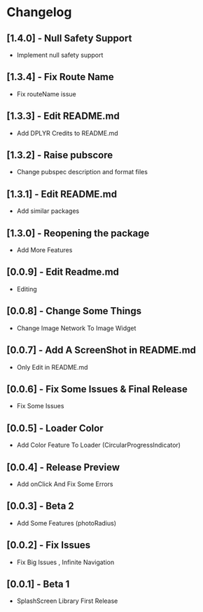 # Changelog

## [1.4.0] - Null Safety Support

* Implement null safety support

## [1.3.4] - Fix Route Name

* Fix routeName issue

## [1.3.3] - Edit README.md

* Add DPLYR Credits to README.md

## [1.3.2] - Raise pubscore

* Change pubspec description and format files

## [1.3.1] - Edit README.md

* Add similar packages

## [1.3.0] - Reopening the package

* Add More Features

## [0.0.9] - Edit Readme.md

* Editing

## [0.0.8] - Change Some Things

* Change Image Network To Image Widget

## [0.0.7] - Add A ScreenShot in README.md

* Only Edit in README.md

## [0.0.6] - Fix Some Issues & Final Release

* Fix Some Issues

## [0.0.5] - Loader Color

* Add Color Feature To Loader (CircularProgressIndicator)

## [0.0.4] - Release Preview

* Add onClick And Fix Some Errors

## [0.0.3] - Beta 2

* Add Some Features (photoRadius)

## [0.0.2] - Fix Issues

* Fix Big Issues , Infinite Navigation

## [0.0.1] - Beta 1

* SplashScreen Library First Release
